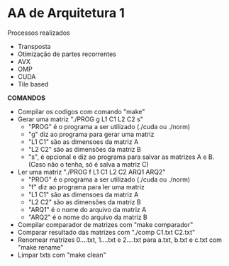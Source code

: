 # AA de Arquitetura 1
Processos realizados
- Transposta
- Otimização de partes recorrentes
- AVX
- OMP
- CUDA
- Tile based

**COMANDOS**
- Compilar os codigos com comando "make"
- Gerar uma matriz "./PROG g L1 C1 L2 C2 s"
  - "PROG" é o programa a ser utilizado (./cuda ou ./norm)
  - "g" diz ao programa para gerar uma matriz
  - "L1 C1" são as dimensoes da matriz A
  - "L2 C2" são as dimensões da matriz B
  - "s", é opcional e diz ao programa para salvar as matrizes A e B. (Caso não o tenha, só é salva a matriz C)
- Ler uma matriz "./PROG f L1 C1 L2 C2 ARQ1 ARQ2"
  - "PROG" é o programa a ser utilizado (./cuda ou ./norm)
  - "f" diz ao programa para ler uma matriz
  - "L1 C1" são as dimensoes da matriz A
  - "L2 C2" são as dimensões da matriz B
  - "ARQ1" é o nome do arquivo da matriz A
  - "ARQ2" é o nome do arquivo da matriz B
- Compilar comparador de matrizes com "make comparador"
- Comparar resultado das matrizes com  "./comp C1.txt C2.txt"
- Renomear matrizes 0....txt, 1....txt e  2....txt para a.txt, b.txt e c.txt com "make rename"
- Limpar txts com "make clean"
